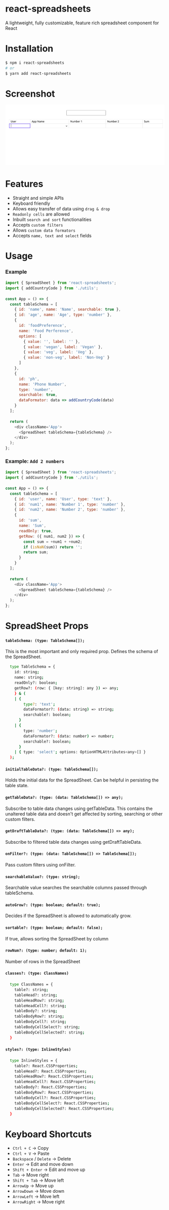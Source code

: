 # react-spreadsheets

A lightweight, fully customizable, feature rich spreadsheet component for React

# Installation

```sh
$ npm i react-spreadsheets
# or
$ yarn add react-spreadsheets
```

# Screenshot

![Screenshot](https://raw.githubusercontent.com/singh-pk/react-spreadsheets/main/assets/react-spreadsheets.gif)

# Features

- Straight and simple APIs
- Keyboard friendly
- Allows easy transfer of data using `drag & drop`
- `Readonly cells` are allowed
- Inbuilt `search and sort` functionalities
- Accepts `custom filters`
- Allows `custom data formators`
- Accepts `name, text and select` fields

# Usage

### Example

```js
import { SpreadSheet } from 'react-spreadsheets';
import { addCountryCode } from './utils';

const App = () => {
  const tableSchema = [
    { id: 'name', name: 'Name', searchable: true },
    { id: 'age', name: 'Age', type: 'number' },
    {
      id: 'foodPreference',
      name: 'Food Perference',
      options: [
        { value: '', label: '' },
        { value: 'vegan', label: 'Vegan' },
        { value: 'veg', label: 'Veg' },
        { value: 'non-veg', label: 'Non-Veg' }
      ]
    },
    {
      id: 'ph',
      name: 'Phone Number',
      type: 'number',
      searchable: true,
      dataFormator: data => addCountryCode(data)
    }
  ];

  return (
    <div className='App'>
      <SpreadSheet tableSchema={tableSchema} />
    </div>
  );
};
```

### Example: `Add 2 numbers`

```js
import { SpreadSheet } from 'react-spreadsheets';
import { addCountryCode } from './utils';

const App = () => {
  const tableSchema = [
    { id: 'user', name: 'User', type: 'text' },
    { id: 'num1', name: 'Number 1', type: 'number' },
    { id: 'num2', name: 'Number 2', type: 'number' },
    {
      id: 'sum',
      name: 'Sum',
      readOnly: true,
      getRow: ({ num1, num2 }) => {
        const sum = +num1 + +num2;
        if (isNaN(sum)) return '';
        return sum;
      }
    }
  ];

  return (
    <div className='App'>
      <SpreadSheet tableSchema={tableSchema} />
    </div>
  );
};
```

# SpreadSheet Props

#### `tableSchema: (type: TableSchema[]);`

This is the most important and only required prop. Defines the schema of the SpreadSheet.

```sh
  type TableSchema = {
    id: string;
    name: string;
    readOnly?: boolean;
    getRow?: (row: { [key: string]: any }) => any;
    } & (
    | {
        type?: 'text';
        dataFormator?: (data: string) => string;
        searchable?: boolean;
      }
    | {
        type: 'number';
        dataFormator?: (data: number) => number;
        searchable?: boolean;
      }
    | { type: 'select'; options: OptionHTMLAttributes<any>[] }
  ); 
```

#### `initialTableData?: (type: TableSchema[]);`

Holds the initial data for the SpreadSheet. Can be helpful in persisting the table state.

#### `getTableData?: (type: (data: TableSchema[]) => any);`

Subscribe to table data changes using getTableData. This contains the unaltered table data and doesn't get affected by sorting, searching or other custom filters.

#### `getDraftTableData?: (type: (data: TableSchema[]) => any);`

Subscribe to filtered table data changes using getDraftTableData.

#### `onFilter?: (type: (data: TableSchema[]) => TableSchema[]);`

Pass custom filters using onFilter.

#### `searchableValue?: (type: string);`

Searchable value searches the searchable columns passed through tableSchema.

#### `autoGrow?: (type: boolean; default: true);`

Decides if the SpreadSheet is allowed to automatically grow.

#### `sortable?: (type: boolean; default: false);`

If true, allows sorting the SpreadSheet by column

#### `rowNum?: (type: number; default: 1);`

Number of rows in the SpreadSheet

#### `classes?: (type: ClassNames)`

```sh
  type ClassNames = {
    table?: string;
    tableHead?: string;
    tableHeadRow?: string;
    tableHeadCell?: string;
    tableBody?: string;
    tableBodyRow?: string;
    tableBodyCell?: string;
    tableBodyCellSelect?: string;
    tableBodyCellSelected?: string;
  }
```

#### `styles?: (type: InlineStyles)`

```sh
  type InlineStyles = {
    table?: React.CSSProperties;
    tableHead?: React.CSSProperties;
    tableHeadRow?: React.CSSProperties;
    tableHeadCell?: React.CSSProperties;
    tableBody?: React.CSSProperties;
    tableBodyRow?: React.CSSProperties;
    tableBodyCell?: React.CSSProperties;
    tableBodyCellSelect?: React.CSSProperties;
    tableBodyCellSelected?: React.CSSProperties;
  }
```

# Keyboard Shortcuts

- `Ctrl + C` -> Copy
- `Ctrl + V` -> Paste
- `Backspace` / `Delete` -> Delete
- `Enter` -> Edit and move down
- `Shift + Enter` -> Edit and move up
- `Tab` -> Move right
- `Shift + Tab` -> Move left
- `ArrowUp` -> Move up
- `ArrowDown` -> Move down
- `ArrowLeft` -> Move left
- `ArrowRight` -> Move right
